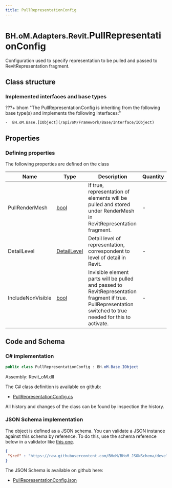 ```yaml
---
title: PullRepresentationConfig
---
```


# <small>BH.oM.Adapters.Revit.</small>**PullRepresentationConfig**

Configuration used to specify representation to be pulled and passed to RevitRepresentation fragment.

## Class structure

### Implemented interfaces and base types

???+ bhom "The PullRepresentationConfig is inheriting from the following base type(s) and implements the following interfaces:"

    -  BH.oM.Base.[IObject](/api/oM/Framework/Base/Interface/IObject)


## Properties



### Defining properties

The following properties are defined on the class

| Name             | Type             | Description      | Quantity         |
|------------------|------------------|------------------|------------------|
| PullRenderMesh | [bool](https://learn.microsoft.com/en-us/dotnet/api/System.Boolean?view=netstandard-2.0) | If true, representation of elements will be pulled and stored under RenderMesh in RevitRepresentation fragment. | - |
| DetailLevel | [DetailLevel](/api/oM/Adapter/Adapters/Revit/Enums/DetailLevel) | Detail level of representation, correspondent to level of detail in Revit. | - |
| IncludeNonVisible | [bool](https://learn.microsoft.com/en-us/dotnet/api/System.Boolean?view=netstandard-2.0) | Invisible element parts will be pulled and passed to RevitRepresentation fragment if true. PullRepresentation switched to true needed for this to activate. | - |


## Code and Schema

### C# implementation

``` C# title="C#"
public class PullRepresentationConfig : BH.oM.Base.IObject
```

Assembly: Revit_oM.dll

The C# class definition is available on github:

- [PullRepresentationConfig.cs](https://github.com/BHoM/Revit_Toolkit/blob/develop/Revit_oM/Config\PullRepresentationConfig.cs)

All history and changes of the class can be found by inspection the history.
### JSON Schema implementation

The object is defined as a JSON schema. You can validate a JSON instance against this schema by reference. To do this, use the schema reference below in a validator like [this one](https://www.jsonschemavalidator.net/).

``` json title="JSON Schema"
{
 "$ref" : "https://raw.githubusercontent.com/BHoM/BHoM_JSONSchema/develop/Revit_oM/PullRepresentationConfig.json"
}
```

The JSON Schema is available on github here:

- [PullRepresentationConfig.json](https://github.com/BHoM/BHoM_JSONSchema/blob/develop/Revit_oM/PullRepresentationConfig.json)
